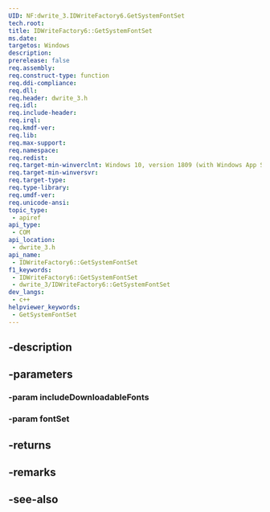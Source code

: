 ```yaml
---
UID: NF:dwrite_3.IDWriteFactory6.GetSystemFontSet
tech.root: 
title: IDWriteFactory6::GetSystemFontSet
ms.date: 
targetos: Windows
description: 
prerelease: false
req.assembly: 
req.construct-type: function
req.ddi-compliance: 
req.dll: 
req.header: dwrite_3.h
req.idl: 
req.include-header: 
req.irql: 
req.kmdf-ver: 
req.lib: 
req.max-support: 
req.namespace: 
req.redist: 
req.target-min-winverclnt: Windows 10, version 1809 (with Windows App SDK 0.5 or later)
req.target-min-winversvr: 
req.target-type: 
req.type-library: 
req.umdf-ver: 
req.unicode-ansi: 
topic_type:
 - apiref
api_type:
 - COM
api_location:
 - dwrite_3.h
api_name:
 - IDWriteFactory6::GetSystemFontSet
f1_keywords:
 - IDWriteFactory6::GetSystemFontSet
 - dwrite_3/IDWriteFactory6::GetSystemFontSet
dev_langs:
 - c++
helpviewer_keywords:
 - GetSystemFontSet
---
```


## -description

## -parameters

### -param includeDownloadableFonts

### -param fontSet

## -returns

## -remarks

## -see-also


